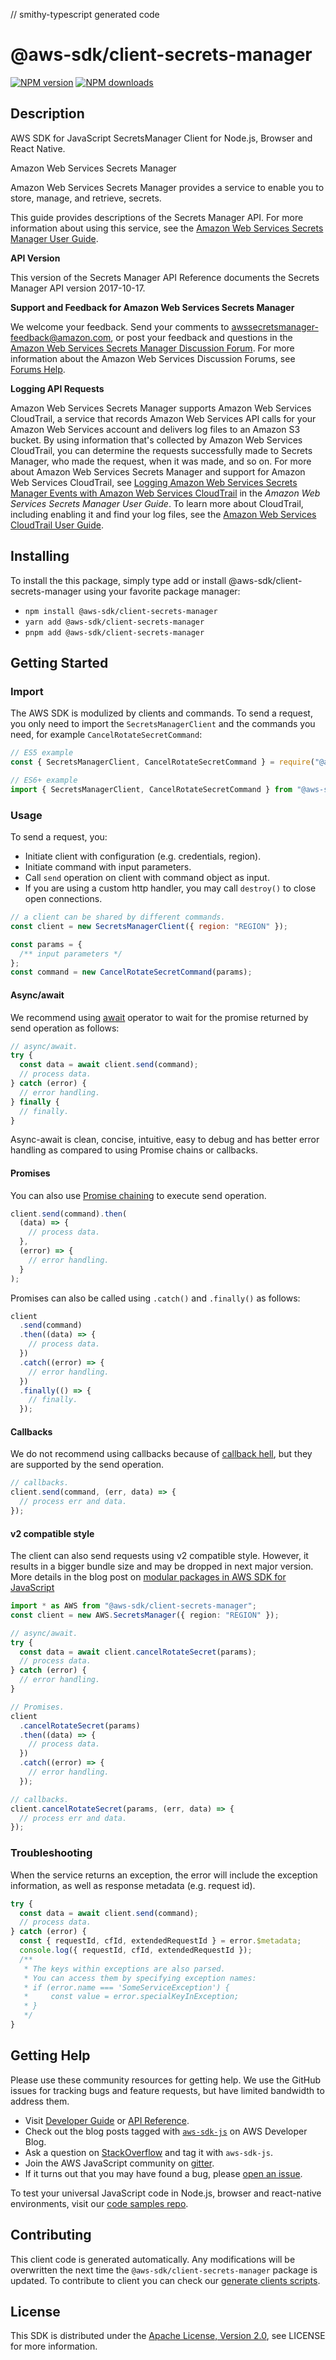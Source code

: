 // smithy-typescript generated code

# @aws-sdk/client-secrets-manager

[![NPM version](https://img.shields.io/npm/v/@aws-sdk/client-secrets-manager/latest.svg)](https://www.npmjs.com/package/@aws-sdk/client-secrets-manager)
[![NPM downloads](https://img.shields.io/npm/dm/@aws-sdk/client-secrets-manager.svg)](https://www.npmjs.com/package/@aws-sdk/client-secrets-manager)

## Description

AWS SDK for JavaScript SecretsManager Client for Node.js, Browser and React Native.

<fullname>Amazon Web Services Secrets Manager</fullname>

<p>Amazon Web Services Secrets Manager provides a service to enable you to store, manage, and retrieve, secrets.</p>

<p>This guide provides descriptions of the Secrets Manager API. For more information about using this
service, see the <a href="https://docs.aws.amazon.com/secretsmanager/latest/userguide/introduction.html">Amazon Web Services Secrets Manager User Guide</a>.</p>

<p>
<b>API Version</b>
</p>

<p>This version of the Secrets Manager API Reference documents the Secrets Manager API version 2017-10-17.</p>

<p>
<b>Support and Feedback for Amazon Web Services Secrets Manager</b>
</p>
<p>We welcome your feedback. Send your comments to <a href="mailto:awssecretsmanager-feedback@amazon.com">awssecretsmanager-feedback@amazon.com</a>, or post your feedback and questions in the <a href="http://forums.aws.amazon.com/forum.jspa?forumID=296">Amazon Web Services Secrets Manager Discussion Forum</a>. For more
information about the Amazon Web Services Discussion Forums, see <a href="http://forums.aws.amazon.com/help.jspa">Forums
Help</a>.</p>

<p>
<b>Logging API Requests</b>
</p>
<p>Amazon Web Services Secrets Manager supports Amazon Web Services CloudTrail, a service that records Amazon Web Services API calls for your Amazon Web Services
account and delivers log files to an Amazon S3 bucket. By using information that's collected
by Amazon Web Services CloudTrail, you can determine the requests successfully made to Secrets Manager, who made the
request, when it was made, and so on. For more about Amazon Web Services Secrets Manager and support for Amazon Web Services
CloudTrail, see <a href="https://docs.aws.amazon.com/secretsmanager/latest/userguide/monitoring.html#monitoring_cloudtrail">Logging
Amazon Web Services Secrets Manager Events with Amazon Web Services CloudTrail</a> in the <i>Amazon Web Services Secrets Manager User Guide</i>.
To learn more about CloudTrail, including enabling it and find your log files, see the <a href="https://docs.aws.amazon.com/awscloudtrail/latest/userguide/what_is_cloud_trail_top_level.html">Amazon Web Services CloudTrail User Guide</a>.</p>

## Installing

To install the this package, simply type add or install @aws-sdk/client-secrets-manager
using your favorite package manager:

- `npm install @aws-sdk/client-secrets-manager`
- `yarn add @aws-sdk/client-secrets-manager`
- `pnpm add @aws-sdk/client-secrets-manager`

## Getting Started

### Import

The AWS SDK is modulized by clients and commands.
To send a request, you only need to import the `SecretsManagerClient` and
the commands you need, for example `CancelRotateSecretCommand`:

```js
// ES5 example
const { SecretsManagerClient, CancelRotateSecretCommand } = require("@aws-sdk/client-secrets-manager");
```

```ts
// ES6+ example
import { SecretsManagerClient, CancelRotateSecretCommand } from "@aws-sdk/client-secrets-manager";
```

### Usage

To send a request, you:

- Initiate client with configuration (e.g. credentials, region).
- Initiate command with input parameters.
- Call `send` operation on client with command object as input.
- If you are using a custom http handler, you may call `destroy()` to close open connections.

```js
// a client can be shared by different commands.
const client = new SecretsManagerClient({ region: "REGION" });

const params = {
  /** input parameters */
};
const command = new CancelRotateSecretCommand(params);
```

#### Async/await

We recommend using [await](https://developer.mozilla.org/en-US/docs/Web/JavaScript/Reference/Operators/await)
operator to wait for the promise returned by send operation as follows:

```js
// async/await.
try {
  const data = await client.send(command);
  // process data.
} catch (error) {
  // error handling.
} finally {
  // finally.
}
```

Async-await is clean, concise, intuitive, easy to debug and has better error handling
as compared to using Promise chains or callbacks.

#### Promises

You can also use [Promise chaining](https://developer.mozilla.org/en-US/docs/Web/JavaScript/Guide/Using_promises#chaining)
to execute send operation.

```js
client.send(command).then(
  (data) => {
    // process data.
  },
  (error) => {
    // error handling.
  }
);
```

Promises can also be called using `.catch()` and `.finally()` as follows:

```js
client
  .send(command)
  .then((data) => {
    // process data.
  })
  .catch((error) => {
    // error handling.
  })
  .finally(() => {
    // finally.
  });
```

#### Callbacks

We do not recommend using callbacks because of [callback hell](http://callbackhell.com/),
but they are supported by the send operation.

```js
// callbacks.
client.send(command, (err, data) => {
  // process err and data.
});
```

#### v2 compatible style

The client can also send requests using v2 compatible style.
However, it results in a bigger bundle size and may be dropped in next major version. More details in the blog post
on [modular packages in AWS SDK for JavaScript](https://aws.amazon.com/blogs/developer/modular-packages-in-aws-sdk-for-javascript/)

```ts
import * as AWS from "@aws-sdk/client-secrets-manager";
const client = new AWS.SecretsManager({ region: "REGION" });

// async/await.
try {
  const data = await client.cancelRotateSecret(params);
  // process data.
} catch (error) {
  // error handling.
}

// Promises.
client
  .cancelRotateSecret(params)
  .then((data) => {
    // process data.
  })
  .catch((error) => {
    // error handling.
  });

// callbacks.
client.cancelRotateSecret(params, (err, data) => {
  // process err and data.
});
```

### Troubleshooting

When the service returns an exception, the error will include the exception information,
as well as response metadata (e.g. request id).

```js
try {
  const data = await client.send(command);
  // process data.
} catch (error) {
  const { requestId, cfId, extendedRequestId } = error.$metadata;
  console.log({ requestId, cfId, extendedRequestId });
  /**
   * The keys within exceptions are also parsed.
   * You can access them by specifying exception names:
   * if (error.name === 'SomeServiceException') {
   *     const value = error.specialKeyInException;
   * }
   */
}
```

## Getting Help

Please use these community resources for getting help.
We use the GitHub issues for tracking bugs and feature requests, but have limited bandwidth to address them.

- Visit [Developer Guide](https://docs.aws.amazon.com/sdk-for-javascript/v3/developer-guide/welcome.html)
  or [API Reference](https://docs.aws.amazon.com/AWSJavaScriptSDK/v3/latest/index.html).
- Check out the blog posts tagged with [`aws-sdk-js`](https://aws.amazon.com/blogs/developer/tag/aws-sdk-js/)
  on AWS Developer Blog.
- Ask a question on [StackOverflow](https://stackoverflow.com/questions/tagged/aws-sdk-js) and tag it with `aws-sdk-js`.
- Join the AWS JavaScript community on [gitter](https://gitter.im/aws/aws-sdk-js-v3).
- If it turns out that you may have found a bug, please [open an issue](https://github.com/aws/aws-sdk-js-v3/issues/new/choose).

To test your universal JavaScript code in Node.js, browser and react-native environments,
visit our [code samples repo](https://github.com/aws-samples/aws-sdk-js-tests).

## Contributing

This client code is generated automatically. Any modifications will be overwritten the next time the `@aws-sdk/client-secrets-manager` package is updated.
To contribute to client you can check our [generate clients scripts](https://github.com/aws/aws-sdk-js-v3/tree/main/scripts/generate-clients).

## License

This SDK is distributed under the
[Apache License, Version 2.0](http://www.apache.org/licenses/LICENSE-2.0),
see LICENSE for more information.
